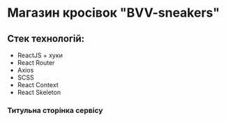 # Магазин кросівок "BVV-sneakers"


## Стек технологій:

- ReactJS + хуки
- React Router
- Axios
- SCSS
- React Context
- React Skeleton


### Титульна сторінка сервісу

